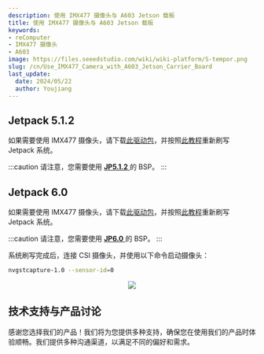 ```yaml
---
description: 使用 IMX477 摄像头与 A603 Jetson 载板
title: 使用 IMX477 摄像头与 A603 Jetson 载板
keywords:
- reComputer
- IMX477 摄像头
- A603
image: https://files.seeedstudio.com/wiki/wiki-platform/S-tempor.png
slug: /cn/Use_IMX477_Camera_with_A603_Jetson_Carrier_Board
last_update:
  date: 2024/05/22
  author: Youjiang
---
```


## Jetpack 5.1.2

如果需要使用 IMX477 摄像头，请下载[此驱动包](https://szseeedstudio-my.sharepoint.cn/:u:/g/personal/youjiang_yu_szseeedstudio_partner_onmschina_cn/ERJdh3pvdYZOqJWugsnMJKEBMkGXtU8ngY03kJeLDWSkLw?e=TuLWmL)，并按照[此教程](https://wiki.seeedstudio.com/cn/reComputer_A603_Flash_System/)重新刷写 Jetpack 系统。

:::caution
请注意，您需要使用 [ **JP5.1.2** ](https://developer.nvidia.com/embedded/jetson-linux-r3541) 的 BSP。
:::

## Jetpack 6.0

如果需要使用 IMX477 摄像头，请下载[此驱动包](https://szseeedstudio-my.sharepoint.cn/:u:/g/personal/youjiang_yu_szseeedstudio_partner_onmschina_cn/ETIsoZ25I69KsSiA6TweK4UBVfo7gBrvPyKX9pJ68J8oIA?e=a9uumE)，并按照[此教程](https://wiki.seeedstudio.com/cn/reComputer_A603_Flash_System/)重新刷写 Jetpack 系统。

:::caution
请注意，您需要使用 [ **JP6.0** ](https://developer.nvidia.com/embedded/jetson-linux-r363) 的 BSP。
:::

系统刷写完成后，连接 CSI 摄像头，并使用以下命令启动摄像头：

```bash
nvgstcapture-1.0 --sensor-id=0
```

<div align="center"><img width="{800}" src="https://files.seeedstudio.com/wiki/reComputer-Jetson/A608/camera.png" /></div>


## 技术支持与产品讨论

感谢您选择我们的产品！我们将为您提供多种支持，确保您在使用我们的产品时体验顺畅。我们提供多种沟通渠道，以满足不同的偏好和需求。

<div class="button_tech_support_container">
<a href="https://forum.seeedstudio.com/" class="button_forum"></a> 
<a href="https://www.seeedstudio.com/contacts" class="button_email"></a>
</div>

<div class="button_tech_support_container">
<a href="https://discord.gg/eWkprNDMU7" class="button_discord"></a> 
<a href="https://github.com/Seeed-Studio/wiki-documents/discussions/69" class="button_discussion"></a>
</div>